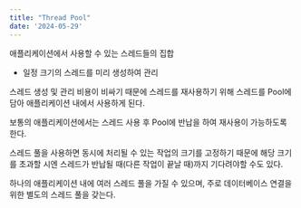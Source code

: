 ```yaml
---
title: "Thread Pool"
date: '2024-05-29'
---
```


애플리케이션에서 사용할 수 있는 스레드들의 집합

- 일정 크기의 스레드를 미리 생성하여 관리

스레드 생성 및 관리 비용이 비싸기 때문에 스레드를 재사용하기 위해 스레드를 Pool에 담아 애플리케이션 내에서 사용하게 된다.

보통의 애플리케이션에서는 스레드 사용 후 Pool에 반납을 하여 재사용이 가능하도록 한다.

스레드 풀을 사용하면 동시에 처리될 수 있는 작업의 크기를 고정하기 때문에 해당 크기를 초과할 시엔 스레드가 반납될 때(다른 작업이 끝날 때)까지 기다려야할 수도 있다.

하나의 애플리케이션 내에 여러 스레드 풀을 가질 수 있으며, 주로 데이터베이스 연결을 위한 별도의 스레드 풀을 갖는다.